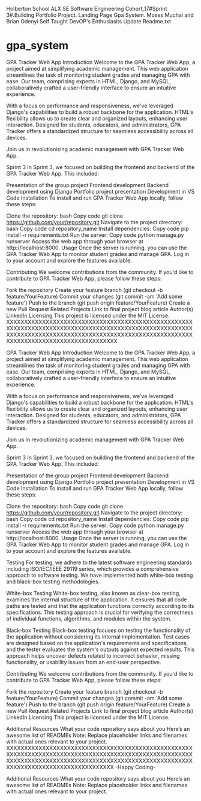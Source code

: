Holberton School ALX SE Software Engineering Cohort_17#Sprint 3#.Building Portfolio Project. Landing Page Gpa System. Moses Muchai and Brian Odenyi Self Taught DevOP's Enthusiasits Update Readme.txt
# gpa_system
GPA Tracker Web App
Introduction
Welcome to the GPA Tracker Web App, a project aimed at simplifying academic management. This web application streamlines the task of monitoring student grades and managing GPA with ease. Our team, comprising experts in HTML, Django, and MySQL, collaboratively crafted a user-friendly interface to ensure an intuitive experience.

With a focus on performance and responsiveness, we've leveraged Django's capabilities to build a robust backbone for the application. HTML's flexibility allows us to create clear and organized layouts, enhancing user interaction. Designed for students, educators, and administrators, GPA Tracker offers a standardized structure for seamless accessibility across all devices.

Join us in revolutionizing academic management with GPA Tracker Web App.

Sprint 3
In Sprint 3, we focused on building the frontend and backend of the GPA Tracker Web App. This included:

Presentation of the group project
Frontend development
Backend development using Django
Portfolio project presentation
Development in VS Code
Installation
To install and run GPA Tracker Web App locally, follow these steps:

Clone the repository:
bash
Copy code
git clone https://github.com/your/repository.git
Navigate to the project directory:
bash
Copy code
cd repository_name
Install dependencies:
Copy code
pip install -r requirements.txt
Run the server:
Copy code
python manage.py runserver
Access the web app through your browser at http://localhost:8000.
Usage
Once the server is running, you can use the GPA Tracker Web App to monitor student grades and manage GPA. Log in to your account and explore the features available.

Contributing
We welcome contributions from the community. If you'd like to contribute to GPA Tracker Web App, please follow these steps:

Fork the repository
Create your feature branch (git checkout -b feature/YourFeature)
Commit your changes (git commit -am 'Add some feature')
Push to the branch (git push origin feature/YourFeature)
Create a new Pull Request
Related Projects
Link to final project blog article
Author(s) LinkedIn
Licensing
This project is licensed under the MIT License.
XXXXXXXXXXXXXXXXXXXXXXXXXXXXXXXXXXXXXXXXXXXXXXXXXXXXXXXXXXXXXXXXXXXXXXXXXXXXXXXXXXXXXXXXXXXXXXXXXXXXXXXXXXXXXXXXXXXXXXXXXXXXXXXXXXXXXXXXXXXXXXXXXXXXXXXXXXXXXXXXXXXXXXXXXXXXXXXXXXXXXXXXXXX

GPA Tracker Web App
Introduction
Welcome to the GPA Tracker Web App, a project aimed at simplifying academic management. This web application streamlines the task of monitoring student grades and managing GPA with ease. Our team, comprising experts in HTML, Django, and MySQL, collaboratively crafted a user-friendly interface to ensure an intuitive experience.

With a focus on performance and responsiveness, we've leveraged Django's capabilities to build a robust backbone for the application. HTML's flexibility allows us to create clear and organized layouts, enhancing user interaction. Designed for students, educators, and administrators, GPA Tracker offers a standardized structure for seamless accessibility across all devices.

Join us in revolutionizing academic management with GPA Tracker Web App.

Sprint 3
In Sprint 3, we focused on building the frontend and backend of the GPA Tracker Web App. This included:

Presentation of the group project
Frontend development
Backend development using Django
Portfolio project presentation
Development in VS Code
Installation
To install and run GPA Tracker Web App locally, follow these steps:

Clone the repository:
bash
Copy code
git clone https://github.com/your/repository.git
Navigate to the project directory:
bash
Copy code
cd repository_name
Install dependencies:
Copy code
pip install -r requirements.txt
Run the server:
Copy code
python manage.py runserver
Access the web app through your browser at http://localhost:8000.
Usage
Once the server is running, you can use the GPA Tracker Web App to monitor student grades and manage GPA. Log in to your account and explore the features available.

Testing
For testing, we adhere to the latest software engineering standards including ISO/IEC/IEEE 29119 series, which provides a comprehensive approach to software testing. We have implemented both white-box testing and black-box testing methodologies.

White-box Testing
White-box testing, also known as clear-box testing, examines the internal structure of the application. It ensures that all code paths are tested and that the application functions correctly according to its specifications. This testing approach is crucial for verifying the correctness of individual functions, algorithms, and modules within the system.

Black-box Testing
Black-box testing focuses on testing the functionality of the application without considering its internal implementation. Test cases are designed based on the application's requirements and specifications, and the tester evaluates the system's outputs against expected results. This approach helps uncover defects related to incorrect behavior, missing functionality, or usability issues from an end-user perspective.

Contributing
We welcome contributions from the community. If you'd like to contribute to GPA Tracker Web App, please follow these steps:

Fork the repository
Create your feature branch (git checkout -b feature/YourFeature)
Commit your changes (git commit -am 'Add some feature')
Push to the branch (git push origin feature/YourFeature)
Create a new Pull Request
Related Projects
Link to final project blog article
Author(s) LinkedIn
Licensing
This project is licensed under the MIT License.


Additional Resources
What your code repository says about you
Here’s an awesome list of READMEs
Note: Replace placeholder links and filenames with actual ones relevant to your project.
XXXXXXXXXXXXXXXXXXXXXXXXXXXXXXXXXXXXXXXXXXXXXXXXXXXXXXXXXXXXXXXXXXXXXXXXXXXXXXXXXXXXXXXXXXXXXXXXXXXXXXXXXXXXXXXXXXXXXXXXXXXXXXXXXXXXXXXXXXXXXXXXXXXXXXXXXXXXXXXXXXXXXXXXXXXXXXXXXXXXXXXXXX
                                                                                          -Happy Coding-

Additional Resources
What your code repository says about you
Here’s an awesome list of READMEs
Note: Replace placeholder links and filenames with actual ones relevant to your project.
